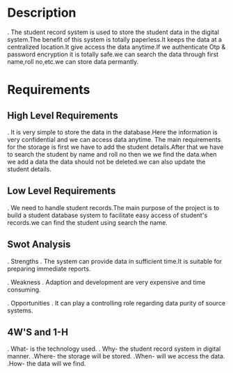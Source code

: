 # Description
. The student record system is used to store the student data in the digital system.The benefit of this system is totally         paperless.It keeps the data at a centralized location.It give access the data anytime.If we authenticate Otp & password encryption it is totally safe.we can search the data through first name,roll no,etc.we can store data permantly.

# Requirements

## High Level Requirements

. It is very simple to store the data in the database.Here the information is very confidential and we can access data anytime.
The main requirements for the storage is first we have to add the student details.After that we have to search the student by name and roll no then we we find the data.when we add a data the data should not be deleted.we can also update the student details.

## Low Level Requirements

. We need to handle student records.The main purpose of the project is to build a student database system to facilitate easy access of student's records.we can find the student using search the name.

## Swot Analysis

. Strengths
. The system can provide data in sufficient time.It is suitable for preparing immediate reports.

. Weakness
. Adaption and development are very expensive and time consuming.

. Opportunities
. It can play a controlling role regarding data purity of source systems.

## 4W'S and 1-H

. What- is the technology used.
. Why- the student record system in digital manner.
.Where- the storage will be stored.
.When- will we access the data.
.How- the data will we find. 


